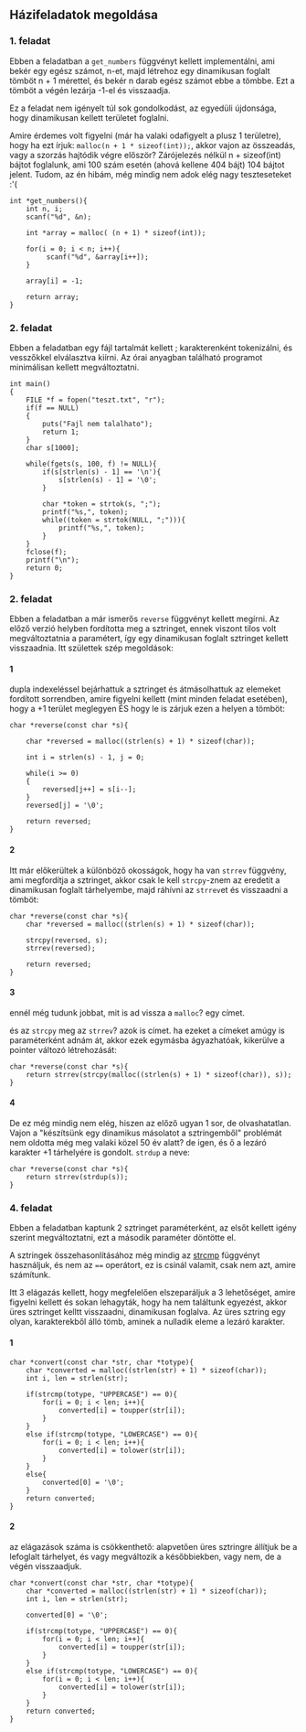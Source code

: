 ## Házifeladatok megoldása




### 1. feladat
Ebben a feladatban a `get_numbers` függvényt kellett implementálni,
ami bekér egy egész számot, n-et, majd létrehoz egy dinamikusan
foglalt tömböt n + 1 mérettel, és bekér n darab egész számot ebbe a tömbbe.
Ezt a tömböt a végén lezárja -1-el és visszaadja.

Ez a feladat nem igényelt túl sok gondolkodást,
az egyedüli újdonsága, hogy dinamikusan kellett területet
foglalni. 

Amire érdemes volt figyelni (már ha valaki
odafigyelt a plusz 1 területre), hogy ha ezt írjuk:
`malloc(n + 1 * sizeof(int));`, akkor vajon az összeadás, vagy a szorzás
hajtódik végre először?
Zárójelezés nélkül n + sizeof(int) bájtot foglalunk,
ami 100 szám esetén (ahová kellene 404 bájt) 104 bájtot jelent.
Tudom, az én hibám, még mindig nem adok elég nagy teszteseteket :'( 
```
int *get_numbers(){
    int n, i;
    scanf("%d", &n);

    int *array = malloc( (n + 1) * sizeof(int));

    for(i = 0; i < n; i++){
         scanf("%d", &array[i++]);
    }

    array[i] = -1;

    return array;
}
```


### 2. feladat
Ebben a feladatban egy fájl tartalmát kellett ; karakterenként
tokenizálni, és vesszőkkel elválasztva kiírni.
Az órai anyagban található programot minimálisan kellett megváltoztatni.

```
int main()
{
    FILE *f = fopen("teszt.txt", "r");
    if(f == NULL)
    {
        puts("Fajl nem talalhato");
        return 1;
    }
    char s[1000];

    while(fgets(s, 100, f) != NULL){
        if(s[strlen(s) - 1] == '\n'){
            s[strlen(s) - 1] = '\0';
        }

        char *token = strtok(s, ";");
        printf("%s,", token);
        while((token = strtok(NULL, ";"))){
            printf("%s,", token);
        }
    }
    fclose(f);
    printf("\n");
    return 0;
}
```


### 2. feladat
Ebben a feladatban a már ismerős `reverse` függvényt kellett megírni.
Az előző verzió helyben fordította meg a sztringet, ennek viszont
tilos volt megváltoztatnia a paramétert, így egy dinamikusan
foglalt sztringet kellett visszaadnia. Itt születtek szép megoldások:

#### 1
dupla indexeléssel bejárhattuk a sztringet és átmásolhattuk
az elemeket fordított sorrendben, amire figyelni kellett
(mint minden feladat esetében), hogy a +1 terület meglegyen ÉS
hogy le is zárjuk ezen a helyen a tömböt:
```
char *reverse(const char *s){

    char *reversed = malloc((strlen(s) + 1) * sizeof(char));

    int i = strlen(s) - 1, j = 0;

    while(i >= 0)
    {
        reversed[j++] = s[i--];
    }
    reversed[j] = '\0';

    return reversed;
}
```

#### 2
Itt már előkerültek a különböző okosságok, hogy ha van
`strrev` függvény, ami megfordítja a sztringet, akkor 
csak le kell `strcpy`-znem az eredetit a dinamikusan foglalt tárhelyembe,
majd ráhívni az `strrev`et és visszaadni a tömböt: 

```
char *reverse(const char *s){
    char *reversed = malloc((strlen(s) + 1) * sizeof(char));
    
    strcpy(reversed, s);
    strrev(reversed);
        
    return reversed;
}
```

#### 3
ennél még tudunk jobbat, mit is ad vissza a `malloc`?
egy címet.

és az `strcpy` meg az `strrev`? azok is címet. 
ha ezeket a címeket amúgy is paraméterként adnám át, akkor ezek egymásba ágyazhatóak,
kikerülve a pointer változó létrehozását:

```
char *reverse(const char *s){
    return strrev(strcpy(malloc((strlen(s) + 1) * sizeof(char)), s));
}
```


#### 4
De ez még mindig nem elég, hiszen az előző ugyan 1 sor, de olvashatatlan. Vajon a "készítsünk egy dinamikus másolatot a sztringemből" problémát
nem oldotta még meg valaki közel 50 év alatt? de igen, és ő a lezáró karakter +1 tárhelyére is gondolt.
 `strdup` a neve:

```
char *reverse(const char *s){
    return strrev(strdup(s));
}
```


### 4. feladat
Ebben a feladatban kaptunk 2 sztringet paraméterként,
az elsőt kellett igény szerint megváltoztatni, ezt a második paraméter
döntötte el.

A sztringek összehasonlításához még mindig az [strcmp](https://github.com/VGeorgee/Prog1/tree/master/orai-anyag/5.%20het#egyez%C3%A9s-vizsg%C3%A1lata) függvényt használjuk,
és nem az `==` operátort, ez is csinál valamit, csak nem azt, amire számítunk.

Itt 3 elágazás kellett, hogy megfelelően elszeparáljuk a 3 lehetőséget,
amire figyelni kellett és sokan lehagyták, hogy ha nem találtunk egyezést,
akkor üres sztringet kelltt visszaadni, dinamikusan foglalva.
Az üres sztring egy olyan, karakterekből álló tömb, aminek
a nulladik eleme a lezáró karakter.

#### 1
```
char *convert(const char *str, char *totype){
    char *converted = malloc((strlen(str) + 1) * sizeof(char));
    int i, len = strlen(str);

    if(strcmp(totype, "UPPERCASE") == 0){
        for(i = 0; i < len; i++){
            converted[i] = toupper(str[i]);
        }
    }
    else if(strcmp(totype, "LOWERCASE") == 0){
        for(i = 0; i < len; i++){
            converted[i] = tolower(str[i]);
        }
    }
    else{
        converted[0] = '\0';
    }
    return converted;
}
```

#### 2
az elágazások száma is csökkenthető:
alapvetően üres sztringre állítjuk be a lefoglalt tárhelyet,
és vagy megváltozik a későbbiekben, vagy nem, de a végén visszaadjuk.

```
char *convert(const char *str, char *totype){
    char *converted = malloc((strlen(str) + 1) * sizeof(char));
    int i, len = strlen(str);

    converted[0] = '\0';

    if(strcmp(totype, "UPPERCASE") == 0){
        for(i = 0; i < len; i++){
            converted[i] = toupper(str[i]);
        }
    }
    else if(strcmp(totype, "LOWERCASE") == 0){
        for(i = 0; i < len; i++){
            converted[i] = tolower(str[i]);
        }
    }
    return converted;
}
```